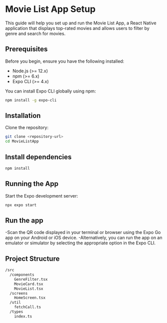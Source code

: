 # Movie List App Setup

This guide will help you set up and run the Movie List App, a React Native application that displays top-rated movies and allows users to filter by genre and search for movies.

## Prerequisites

Before you begin, ensure you have the following installed:

- Node.js (>= 12.x)
- npm (>= 6.x)
- Expo CLI (>= 4.x)

You can install Expo CLI globally using npm:

```bash
npm install -g expo-cli
``` 

## Installation

Clone the repository:
```bash
git clone <repository-url>
cd MovieListApp
```

## Install dependencies

```bash
npm install
```

## Running the App
Start the Expo development server:

```bash
npx expo start
```
## Run the app

-Scan the QR code displayed in your terminal or browser using the Expo Go app on your Android or iOS device.
-Alternatively, you can run the app on an emulator or simulator by selecting the appropriate option in the Expo CLI.

## Project Structure

```bash
/src
  /components
    GenreFilter.tsx
    MovieCard.tsx
    MovieList.tsx
  /screens
    HomeScreen.tsx
  /util
    fetchCall.ts
  /types
    index.ts
```
